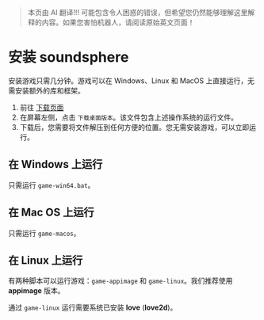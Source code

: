 > 本页由 AI 翻译!!! 可能包含令人困惑的错误，但希望您仍然能够理解这里解释的内容。如果您害怕机器人，请阅读原始英文页面！

# 安装 soundsphere
安装游戏只需几分钟。游戏可以在 Windows、Linux 和 MacOS 上直接运行，无需安装额外的库和框架。
1. 前往 [下载页面](/download)
2. 在屏幕左侧，点击 `下载桌面版本`。该文件包含上述操作系统的运行文件。
3. 下载后，您需要将文件解压到任何方便的位置。您无需安装游戏，可以立即运行。

## 在 Windows 上运行
只需运行 `game-win64.bat`。

## 在 Mac OS 上运行
只需运行 `game-macos`。

## 在 Linux 上运行
有两种脚本可以运行游戏：`game-appimage` 和 `game-linux`。我们推荐使用 **appimage** 版本。

通过 `game-linux` 运行需要系统已安装 **love** (**love2d**)。
